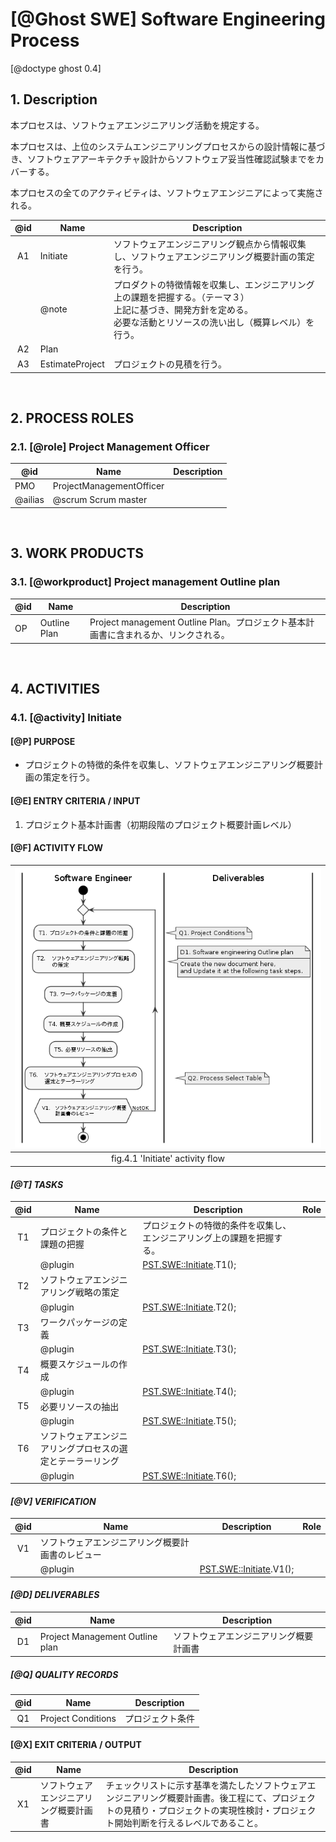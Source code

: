 # [@Ghost SWE] Software Engineering Process

[@doctype ghost 0.4]

## 1. Description

本プロセスは、ソフトウェアエンジニアリング活動を規定する。

本プロセスは、上位のシステムエンジニアリングプロセスからの設計情報に基づき、ソフトウェアアーキテクチャ設計からソフトウェア妥当性確認試験までをカバーする。

本プロセスの全てのアクティビティは、ソフトウェアエンジニアによって実施される。

| @id | Name | Description |
| :-: | ---- | ----------- |
| A1  | Initiate | ソフトウェアエンジニアリング観点から情報収集し、ソフトウェアエンジニアリング概要計画の策定を行う。
|     | @note    | プロダクトの特徴情報を収集し、エンジニアリング上の課題を把握する。（テーマ３）<br>上記に基づき、開発方針を定める。<br>必要な活動とリソースの洗い出し（概算レベル）を行う。
| A2  | Plan
| A3  | EstimateProject | プロジェクトの見積を行う。

<br>

## 2. PROCESS ROLES

### 2.1. [@role] Project Management Officer

| @id | Name | Description |
| --- | ---- | ----------- |
| PMO     | ProjectManagementOfficer |
| @ailias | @scrum Scrum master |

<br>

## 3. WORK PRODUCTS

### 3.1. [@workproduct] Project management Outline plan

| @id | Name | Description |
| --- | ---- | ----------- |
| OP  | Outline Plan | Project management Outline Plan。プロジェクト基本計画書に含まれるか、リンクされる。

<br>

## 4. ACTIVITIES

### 4.1. [@activity] Initiate

#### [@P] PURPOSE

- プロジェクトの特徴的条件を収集し、ソフトウェアエンジニアリング概要計画の策定を行う。

#### [@E] ENTRY CRITERIA / INPUT

1. プロジェクト基本計画書（初期段階のプロジェクト概要計画レベル）

#### [@F] ACTIVITY FLOW

| ![[@fig:puml PUML.PM::Initiate]](SoftwareEngineering/Initiate.png) |
| :-: |
| fig.4.1 'Initiate' activity flow

#### _[@T] TASKS_

| @id | Name | Description | Role |
| :-: | ---- | ----------- | :--: |
| T1  | プロジェクトの条件と課題の把握 | プロジェクトの特徴的条件を収集し、エンジニアリング上の課題を把握する。
|     | @plugin | [PST.SWE::Initiate](../plugins/SelectTable.md#activity-sweinitiate).T1();
| T2  | ソフトウェアエンジニアリング戦略の策定 |
|     | @plugin | [PST.SWE::Initiate](../plugins/SelectTable.md#activity-sweinitiate).T2();
| T3  | ワークパッケージの定義 |
|     | @plugin | [PST.SWE::Initiate](../plugins/SelectTable.md#activity-sweinitiate).T3();
| T4  | 概要スケジュールの作成 |
|     | @plugin | [PST.SWE::Initiate](../plugins/SelectTable.md#activity-sweinitiate).T4();
| T5  | 必要リソースの抽出 |
|     | @plugin | [PST.SWE::Initiate](../plugins/SelectTable.md#activity-sweinitiate).T5();
| T6  | ソフトウェアエンジニアリングプロセスの選定とテーラーリング |
|     | @plugin | [PST.SWE::Initiate](../plugins/SelectTable.md#activity-sweinitiate).T6();

#### _[@V] VERIFICATION_

| @id | Name | Description | Role |
| :-: | ---- | ----------- | :--: |
| V1  | ソフトウェアエンジニアリング概要計画書のレビュー |
|     | @plugin | [PST.SWE::Initiate](../plugins/SelectTable.md#activity-sweinitiate).V1();

#### _[@D] DELIVERABLES_

| @id | Name | Description |
| :-: | ---- | ----------- |
| D1  | Project Management Outline plan | ソフトウェアエンジニアリング概要計画書

##### _[@Q] QUALITY RECORDS_

| @id | Name | Description |
| :-: | ---- | ----------- |
| Q1  | Project Conditions | プロジェクト条件

#### [@X] EXIT CRITERIA / OUTPUT

| @id | Name | Description |
| :-: | ---- | ----------- |
| X1  | ソフトウェアエンジニアリング概要計画書 | チェックリストに示す基準を満たしたソフトウェアエンジニアリング概要計画書。後工程にて、プロジェクトの見積り・プロジェクトの実現性検討・プロジェクト開始判断を行えるレベルであること。

